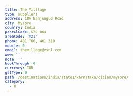 ```yaml
---
title: The Villlage
type: suppliers
address: 106 Nanjungud Road
city: Mysore
country: India
postalCode: 570 004
areaCode: '821'
phone: 481 766, 481 310
mobile: 0
email: thevillage@vsnl.com
www: ''
note: ''
bookThrough: 0
currency: INR
gstType: 0
path: /destinations/india/states/karnataka/cities/mysore/
category:
  - H
---
```


